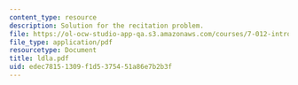 ```yaml
---
content_type: resource
description: Solution for the recitation problem.
file: https://ol-ocw-studio-app-qa.s3.amazonaws.com/courses/7-012-introduction-to-biology-fall-2004/edec78151309f1d5375451a86e7b2b3f_ldla.pdf
file_type: application/pdf
resourcetype: Document
title: ldla.pdf
uid: edec7815-1309-f1d5-3754-51a86e7b2b3f
---
```

